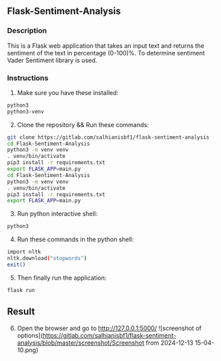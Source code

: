 ## Flask-Sentiment-Analysis

### Description
This is a Flask web application that takes an input text and returns the sentiment of the text in percentage (0-100)%. To determine sentiment Vader Sentiment library is used.

### Instructions
1. Make sure you have these installed:
```bash
python3
python3-venv
```

2. Clone the repository && Run these commands:
```bash
git clone https://gitlab.com/salhianisbf1/flask-sentiment-analysis
cd Flask-Sentiment-Analysis
python3 -m venv venv
. venv/bin/activate
pip3 install -r requirements.txt
export FLASK_APP=main.py
cd Flask-Sentiment-Analysis
python3 -m venv venv
. venv/bin/activate
pip3 install -r requirements.txt
export FLASK_APP=main.py
```
3. Run python interactive shell:
```bash
python3
```

4. Run these commands in the python shell:
```bash
import nltk
nltk.download("stopwords")
exit()
```

5. Then finally run the application:
```bash
flask run
```

## Result
6. Open the browser and go to http://127.0.0.1:5000/
![screenshot of options](https://gitlab.com/salhianisbf1/flask-sentiment-analysis/blob/master/screenshot/Screenshot from 2024-12-13 15-04-10.png)
